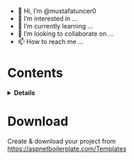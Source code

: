 - 👋 Hi, I’m @mustafatuncer0
- 👀 I’m interested in ...
- 🌱 I’m currently learning ...
- 💞️ I’m looking to collaborate on ...
- 📫 How to reach me ...

<!---
mustafatuncer0/mustafatuncer0 is a ✨ special ✨ repository because its `README.md` (this file) appears on your GitHub profile.
You can click the Preview link to take a look at your changes.
--->

# Contents

<details>
<summary><strong>Details</strong></summary>

-   [Download](#download)


</details>


# Download

Create & download your project from https://aspnetboilerplate.com/Templates
